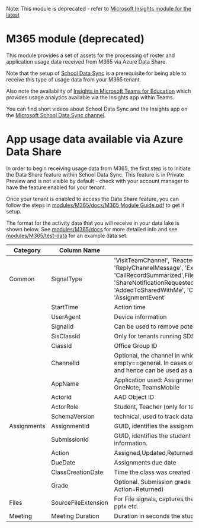 Note: This module is deprecated - refer to [Microsoft Insights module for the latest](https://github.com/microsoft/OpenEduAnalytics/tree/main/modules/Microsoft_Insights)

# M365 module (deprecated)
This module provides a set of assets for the processing of roster and application usage data received from M365 via Azure Data Share.

Note that the setup of [School Data Sync](https://sds.microsoft.com/) is a prerequisite for being able to receive this type of usage data from your M365 tenant.

Also note the availability of [Insights in Microsoft Teams for Education](https://support.microsoft.com/en-us/office/insights-preview-in-microsoft-teams-for-education-leaders-8738d1b1-4e1c-49bd-9e8d-b5292474c347?ui=en-us&rs=en-us&ad=us) which provides usage analytics available via the Insights app within Teams.

You can find short videos about School Data Sync and the Insights app on the [Microsoft School Data Sync channel](https://www.youtube.com/channel/UCA8ZOC7eTfzLlkcFW3imkHg/featured).

# App usage data available via Azure Data Share
In order to begin receiving usage data from M365, the first step is to initiate the Data Share feature within School Data Sync. This feature is in Private Preview and is not visible by default - check with your account manager to have the feature enabled for your tenant.

Once your tenant is enabled to access the Data Share feature, you can follow the steps in [modules/M365/docs/M365 Module Guide.pdf](https://github.com/microsoft/OpenEduAnalytics/blob/main/modules/M365/docs/M365%20Module%20Guide.pdf) to get it setup.

The format for the activity data that you will receive in your data lake is shown below.
See [modules/M365/docs](https://github.com/microsoft/OpenEduAnalytics/tree/main/modules/M365/docs) for more detailed info and see [modules/M365/test-data](https://github.com/microsoft/OpenEduAnalytics/tree/main/modules/M365/test-data/m365/DIPData) for an example data set.

|Category   |Column Name        |Description                                                                                                |
|-----------|-------------------|-----------------------------------------------------------------------------------------------------------|
|Common     |SignalType         |'VisitTeamChannel', 'ReactedWithEmoji', 'PostChannelMessage', 'ReplyChannelMessage', 'ExpandChannelMessage', 'CallRecordSummarized',FileAccessed', 'FileDownloaded','FileModified', 'FileUploaded', 'ShareNotificationRequested', 'CommentCreated', 'UserAtMentioned', 'AddedToSharedWithMe', 'CommentDeleted', 'Unlike', 'OneNotePageChanged', 'AssignmentEvent'|
|           |StartTime          |Action time                                                                                                |
|           |UserAgent          |Device information                                                                                         |
|           |SignalId           |Can be used to remove potential signal duplications                                                        |
|           |SisClassId         |Only for tenants running SDS [empty is the sample]                                                         |
|           |ClassId            |Office Group ID                                                                                            |
|           |ChannelId          |Optional, the channel in which action took place. In some cases such as AS signals empty==general. In cases of meetings this identify the channel the meeting took place and hence can be used as a meeting ID|
|           |AppName            |Application used: Assignments, SharePoint Online, Teams, OneDrive for Business, OneNote, TeamsMobile       |
|           |ActorId            |AAD Object ID                                                                                              |
|           |ActorRole          |Student, Teacher (only for tenants running SDS)                                                                     |
|           |SchemaVersion      |technical, used to track data changes or bugs in the export                                                |
|Assignments|AssignmentId       |GUID, identifies the assignment. Can be used to access Graph for additional information.                   |
|           |SubmissionId       |GUID, identifies the student submission. Can be used to access Graph for additional information.           |
|           |Action             |Assigned,Updated,Returned,Visited,Submitted,Unsubmitted,Deleted,FeedbackSubmitted                          |
|           |DueDate            |Assignments due date                                                                                       |
|           |ClassCreationDate  |Time the class was created (might be empty for now)                                                        |
|           |Grade              |Optional. Submission grade points. E.g.: 100 (when SignalType=SubmissionEvent and Action=Returned)                                        |
|Files      |SourceFileExtension|For File signals, captures the type of file:  Aspx, docx, webm, mp4, .docx, .webm, jpg, pptx etc.         |
|Meeting    |Meeting Duration   |Duration in seconds the student spent in the meeting                                                       |
